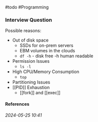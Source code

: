 #todo #Programming 
### Interview Question
Possible reasons:
- Out of disk space
	- SSDs for on-prem servers
	- EBM volumes in the clouds
	- `df -h` - disk free -h human readable
- Permission Issues
	- `ls -l`
- High CPU/Memory Consumption
	- `top`
- Partitioning Issues
- [[PID]] Exhaustion
	- [[fork]] and [[exec]]
#### References


_2024-05-25 10:41_